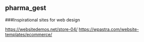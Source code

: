 ## pharma_gest
###Inspirational sites for web design

https://websitedemos.net/store-04/
https://wpastra.com/website-templates/ecommerce/